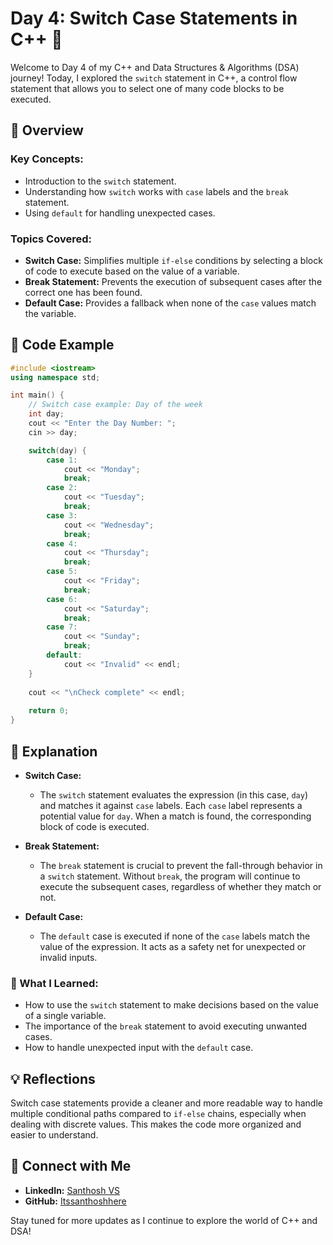 # Day 4: Switch Case Statements in C++ 🔄

Welcome to Day 4 of my C++ and Data Structures & Algorithms (DSA) journey! Today, I explored the `switch` statement in C++, a control flow statement that allows you to select one of many code blocks to be executed.

## 📝 Overview

### Key Concepts:
- Introduction to the `switch` statement.
- Understanding how `switch` works with `case` labels and the `break` statement.
- Using `default` for handling unexpected cases.

### Topics Covered:
- **Switch Case:** Simplifies multiple `if-else` conditions by selecting a block of code to execute based on the value of a variable.
- **Break Statement:** Prevents the execution of subsequent cases after the correct one has been found.
- **Default Case:** Provides a fallback when none of the `case` values match the variable.

## 📂 Code Example

```cpp
#include <iostream>
using namespace std;

int main() {
    // Switch case example: Day of the week
    int day;
    cout << "Enter the Day Number: ";
    cin >> day;

    switch(day) {
        case 1:
            cout << "Monday";
            break;
        case 2:
            cout << "Tuesday";
            break;
        case 3:
            cout << "Wednesday";
            break;
        case 4:
            cout << "Thursday";
            break;
        case 5:
            cout << "Friday";
            break;
        case 6:
            cout << "Saturday";
            break;
        case 7:
            cout << "Sunday";
            break;
        default:
            cout << "Invalid" << endl;
    }
    
    cout << "\nCheck complete" << endl;
    
    return 0;
}
```

## 📘 Explanation

- **Switch Case:**
  - The `switch` statement evaluates the expression (in this case, `day`) and matches it against `case` labels. Each `case` label represents a potential value for `day`. When a match is found, the corresponding block of code is executed.
  
- **Break Statement:**
  - The `break` statement is crucial to prevent the fall-through behavior in a `switch` statement. Without `break`, the program will continue to execute the subsequent cases, regardless of whether they match or not.
  
- **Default Case:**
  - The `default` case is executed if none of the `case` labels match the value of the expression. It acts as a safety net for unexpected or invalid inputs.

### 🚀 What I Learned:
- How to use the `switch` statement to make decisions based on the value of a single variable.
- The importance of the `break` statement to avoid executing unwanted cases.
- How to handle unexpected input with the `default` case.

## 💡 Reflections

Switch case statements provide a cleaner and more readable way to handle multiple conditional paths compared to `if-else` chains, especially when dealing with discrete values. This makes the code more organized and easier to understand.

## 🔗 Connect with Me
- **LinkedIn:** [Santhosh VS](https://www.linkedin.com/in/thesanthoshvs/)
- **GitHub:** [Itssanthoshhere](https://github.com/Itssanthoshhere)

Stay tuned for more updates as I continue to explore the world of C++ and DSA!
